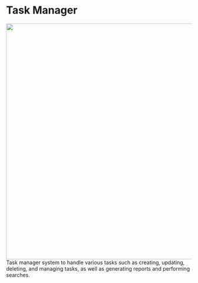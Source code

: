 # Task Manager

 <img src="https://github.com/pgnikolov/task-manager/assets/151896883/9324d27a-9ef9-4a0c-9e02-f74876ce36f9" width="1024" height="640">
Task manager system to handle various tasks such as creating, updating, deleting, and managing tasks, as well as generating reports and performing searches.
